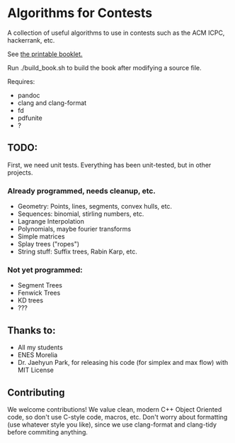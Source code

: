 # Algorithms for Contests

A collection of useful algorithms to use in contests such as the ACM ICPC, hackerrank, etc.

See [the printable booklet.](https://github.com/mraggi/ContestLibrary/blob/master/Markdown/OneForAll.pdf) 

Run ./build_book.sh to build the book after modifying a source file.

Requires:
- pandoc
- clang and clang-format
- fd
- pdfunite
- ?

## TODO:

First, we need unit tests. Everything has been unit-tested, but in other projects.

### Already programmed, needs cleanup, etc.
- Geometry: Points, lines, segments, convex hulls, etc.
- Sequences: binomial, stirling numbers, etc.
- Lagrange Interpolation
- Polynomials, maybe fourier transforms
- Simple matrices
- Splay trees ("ropes")
- String stuff: Suffix trees, Rabin Karp, etc.

### Not yet programmed:
- Segment Trees
- Fenwick Trees
- KD trees
- ???

## Thanks to:
- All my students
- ENES Morelia
- Dr. Jaehyun Park, for releasing his code (for simplex and max flow) with MIT License

## Contributing
We welcome contributions! We value clean, modern C++ Object Oriented code, so don't use C-style code,  macros, etc. Don't worry about formatting (use whatever style you like), since we use clang-format and clang-tidy before commiting anything.
